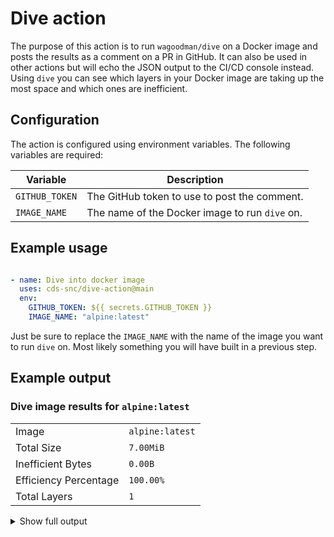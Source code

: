 # Dive action

The purpose of this action is to run `wagoodman/dive` on a Docker image and posts the results as a comment on a PR in GitHub. It can also be used in other actions but will echo the JSON output to the CI/CD console instead. Using `dive` you can see which layers in your Docker image are taking up the most space and which ones are inefficient.

## Configuration

The action is configured using environment variables. The following variables are required:

| Variable | Description |
|--|--|
| `GITHUB_TOKEN` | The GitHub token to use to post the comment. |
| `IMAGE_NAME` | The name of the Docker image to run `dive` on. |

## Example usage

```yaml

- name: Dive into docker image
  uses: cds-snc/dive-action@main
  env: 
    GITHUB_TOKEN: ${{ secrets.GITHUB_TOKEN }}
    IMAGE_NAME: "alpine:latest"
```

Just be sure to replace the `IMAGE_NAME` with the name of the image you want to run `dive` on. Most likely something you will have built in a previous step.

## Example output

### Dive image results for `alpine:latest`

| | |
| --- | --- |
| Image | `alpine:latest` |
| Total Size | `7.00MiB` |
| Inefficient Bytes | `0.00B` |
| Efficiency Percentage | `100.00%` |
| Total Layers | `1` |

<details>
<summary>Show full output</summary>

```json
{
  "layer": [
    {
      "index": 0,
      "id": "b1a086cc7b4e637792beecd0316d55b301c5ac60d5988b0df9897b329616ac37",
      "digestId": "sha256:4693057ce2364720d39e57e85a5b8e0bd9ac3573716237736d6470ec5b7b7230",
      "sizeBytes": 7330497,
      "command": "#(nop) ADD file:32ff5e7a78b890996ee4681cc0a26185d3e9acdb4eb1e2aaccb2411f922fed6b in / "
    }
  ],
  "image": {
    "sizeBytes": 7330497,
    "inefficientBytes": 0,
    "efficiencyScore": 1,
    "fileReference": []
  }
}
```